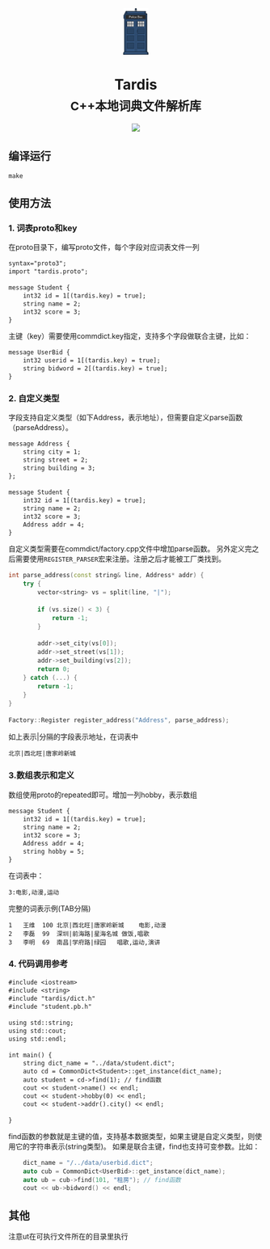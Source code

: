 <div align="center">
    <img src="https://raw.githubusercontent.com/guodongxiaren/logo/master/tardis/tardis.png" width="10%">
    <h1>Tardis<br><sub>C++本地词典文件解析库</sub></h1>
    <a href="./LICENSE"><img src="https://img.shields.io/badge/Open_source-MIT-green.svg?logo=git&logoColor=green"></a>
</div>



## 编译运行
```
make
```
## 使用方法
### 1. 词表proto和key
在proto目录下，编写proto文件，每个字段对应词表文件一列
```
syntax="proto3";
import "tardis.proto";

message Student {
    int32 id = 1[(tardis.key) = true];
    string name = 2;
    int32 score = 3;
}
```
主键（key）需要使用commdict.key指定，支持多个字段做联合主键，比如：
```
message UserBid {
    int32 userid = 1[(tardis.key) = true];
    string bidword = 2[(tardis.key) = true];
}

```
### 2. 自定义类型
字段支持自定义类型（如下Address，表示地址），但需要自定义parse函数（parseAddress）。

```
message Address {
    string city = 1;
    string street = 2;
    string building = 3;
};

message Student {
    int32 id = 1[(tardis.key) = true];
    string name = 2;
    int32 score = 3;
    Address addr = 4;
}

```
自定义类型需要在commdict/factory.cpp文件中增加parse函数。
另外定义完之后需要使用`REGISTER_PARSER`宏来注册。注册之后才能被工厂类找到。
```c++
int parse_address(const string& line, Address* addr) {
    try {
        vector<string> vs = split(line, "|");

        if (vs.size() < 3) {
            return -1;
        }

        addr->set_city(vs[0]);
        addr->set_street(vs[1]);
        addr->set_building(vs[2]);
        return 0;
    } catch (...) {
        return -1;
    }
}

Factory::Register register_address("Address", parse_address);
```
如上表示|分隔的字段表示地址，在词表中
```
北京|西北旺|唐家岭新城

```
### 3.数组表示和定义
数组使用proto的repeated即可。增加一列hobby，表示数组
```
message Student {
    int32 id = 1[(tardis.key) = true];
    string name = 2;
    int32 score = 3;
    Address addr = 4;
    string hobby = 5;
}

```
在词表中：
```
3:电影,动漫,运动
```
完整的词表示例(TAB分隔)
```
1	王维	100	北京|西北旺|唐家岭新城	电影,动漫
2	李磊	99	深圳|前海路|星海名城	做饭,唱歌
3	李明	69	南昌|学府路|绿园	唱歌,运动,演讲
```
### 4. 代码调用参考
```
#include <iostream>
#include <string>
#include "tardis/dict.h"
#include "student.pb.h"

using std::string;
using std::cout;
using std::endl;

int main() {
    string dict_name = "../data/student.dict";
    auto cd = CommonDict<Student>::get_instance(dict_name);
    auto student = cd->find(1); // find函数
    cout << student->name() << endl;
    cout << student->hobby(0) << endl;
    cout << student->addr().city() << endl;

}

```
find函数的参数就是主键的值，支持基本数据类型，如果主键是自定义类型，则使用它的字符串表示(string类型)。
如果是联合主键，find也支持可变参数。比如：
```c++
    dict_name = "/../data/userbid.dict";
    auto cub = CommonDict<UserBid>::get_instance(dict_name);
    auto ub = cub->find(101, "租房"); // find函数
    cout << ub->bidword() << endl;
```
## 其他
注意ut在可执行文件所在的目录里执行
